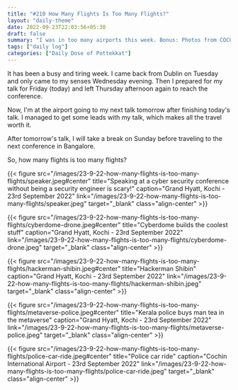 ```yaml
---
title: "#210 How Many Flights Is Too Many Flights?"
layout: "daily-theme"
date: 2022-09-23T22:03:56+05:30
draft: false
summary: "I was in too many airports this week. Bonus: Photos from COCON."
tags: ["daily log"]
categories: ["Daily Dose of Pottekkat"]
---
```


It has been a busy and tiring week. I came back from Dublin on Tuesday and only came to my senses Wednesday evening. Then I prepared for my talk for Friday (today) and left Thursday afternoon again to reach the conference.

Now, I'm at the airport going to my next talk tomorrow after finishing today's talk. I managed to get some leads with my talk, which makes all the travel worth it.

After tomorrow's talk, I will take a break on Sunday before traveling to the next conference in Bangalore.

So, how many flights is too many flights?

{{< figure src="/images/23-9-22-how-many-flights-is-too-many-flights/speaker.jpeg#center" title="Speaking at a cyber security conference without being a security engineer is scary!" caption="Grand Hyatt, Kochi - 23rd September 2022" link="/images/23-9-22-how-many-flights-is-too-many-flights/speaker.jpeg" target="_blank" class="align-center" >}}

{{< figure src="/images/23-9-22-how-many-flights-is-too-many-flights/cyberdome-drone.jpeg#center" title="Cyberdome builds the coolest stuff" caption="Grand Hyatt, Kochi - 23rd September 2022" link="/images/23-9-22-how-many-flights-is-too-many-flights/cyberdome-drone.jpeg" target="_blank" class="align-center" >}}

{{< figure src="/images/23-9-22-how-many-flights-is-too-many-flights/hackerman-shibin.jpeg#center" title="Hackerman Shibin" caption="Grand Hyatt, Kochi - 23rd September 2022" link="/images/23-9-22-how-many-flights-is-too-many-flights/hackerman-shibin.jpeg" target="_blank" class="align-center" >}}

{{< figure src="/images/23-9-22-how-many-flights-is-too-many-flights/metaverse-police.jpeg#center" title="Kerala police buys man tea in the metaverse" caption="Grand Hyatt, Kochi - 23rd September 2022" link="/images/23-9-22-how-many-flights-is-too-many-flights/metaverse-police.jpeg" target="_blank" class="align-center" >}}

{{< figure src="/images/23-9-22-how-many-flights-is-too-many-flights/police-car-ride.jpeg#center" title="Police car ride" caption="Cochin International Airport - 23rd September 2022" link="/images/23-9-22-how-many-flights-is-too-many-flights/police-car-ride.jpeg" target="_blank" class="align-center" >}}
